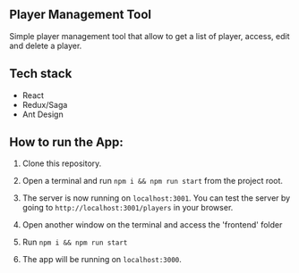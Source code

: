 ## Player Management Tool

Simple player management tool that allow to get a list of player, access, edit and delete
a player.

## Tech stack
- React
- Redux/Saga
- Ant Design

## How to run the App:
1. Clone this repository.
2. Open a terminal and run `npm i && npm run start` from the project root.
3. The server is now running on `localhost:3001`. You can test the server by going to `http://localhost:3001/players` in your browser.

4. Open another window on the terminal and access the 'frontend' folder
6. Run `npm i && npm run start`
7. The app will be running on `localhost:3000`.